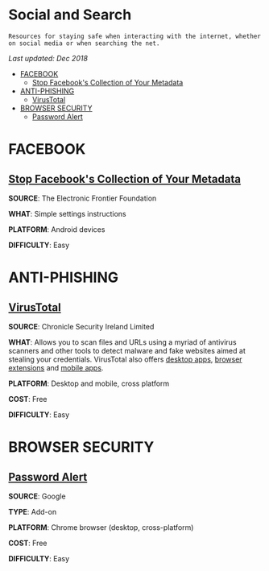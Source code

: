 # Social and Search

    Resources for staying safe when interacting with the internet, whether on social media or when searching the net.

*Last updated: Dec 2018*


* [FACEBOOK](#facebook)
  * [Stop Facebook's Collection of Your Metadata](#stop-facebooks-collection-of-your-metadata)
* [ANTI-PHISHING](#anti-phishing)
  * [VirusTotal](#virustotal)
* [BROWSER SECURITY](#browser-security)
  * [Password Alert](#password-alert)

# FACEBOOK

## [Stop Facebook's Collection of Your Metadata](https://www.eff.org/deeplinks/2018/03/android-users-change-setting-stop-facebooks-collection-your-call-and-text-metadata)

**SOURCE**: The Electronic Frontier Foundation

**WHAT**: Simple settings instructions

**PLATFORM**: Android devices

**DIFFICULTY**: Easy





# ANTI-PHISHING

## [VirusTotal](https://www.virustotal.com/#/home/url)

**SOURCE**: Chronicle Security Ireland Limited

**WHAT**: Allows you to scan files and URLs using a myriad of antivirus scanners and other tools to detect malware and fake websites aimed at stealing your credentials. VirusTotal also offers [desktop apps](https://support.virustotal.com/hc/en-us/articles/115002179065-Desktop-apps), [browser extensions](https://support.virustotal.com/hc/en-us/articles/115002700745-Browser-Extensions) and [mobile apps](https://support.virustotal.com/hc/en-us/articles/115002146549-Mobile-Apps).

**PLATFORM**: Desktop and mobile, cross platform

**COST**: Free

**DIFFICULTY**: Easy







# BROWSER SECURITY

## [Password Alert](https://chrome.google.com/webstore/detail/password-alert/noondiphcddnnabmjcihcjfbhfklnnep?hl=en)

**SOURCE**: Google

**TYPE**: Add-on

**PLATFORM**: Chrome browser (desktop, cross-platform)

**COST**: Free

**DIFFICULTY**: Easy
